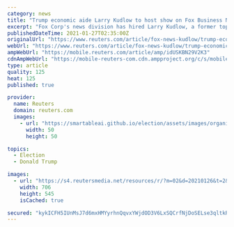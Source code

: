 ```yaml
---
category: news
title: "Trump economic aide Larry Kudlow to host show on Fox Business Network"
excerpt: "Fox Corp's news division has hired Larry Kudlow, a former top economic adviser to ex-President Donald Trump, as a contributor to Fox News and host of a new weekday show on the Fox Business Network, the company said on Tuesday."
publishedDateTime: 2021-01-27T02:35:00Z
originalUrl: "https://www.reuters.com/article/fox-news-kudlow/trump-economic-aide-larry-kudlow-to-host-show-on-fox-business-network-idUSL1N2K12PY"
webUrl: "https://www.reuters.com/article/fox-news-kudlow/trump-economic-aide-larry-kudlow-to-host-show-on-fox-business-network-idUSL1N2K12PY"
ampWebUrl: "https://mobile.reuters.com/article/amp/idUSKBN29V2K3"
cdnAmpWebUrl: "https://mobile-reuters-com.cdn.ampproject.org/c/s/mobile.reuters.com/article/amp/idUSKBN29V2K3"
type: article
quality: 125
heat: 125
published: true

provider:
  name: Reuters
  domain: reuters.com
  images:
    - url: "https://smartableai.github.io/election/assets/images/organizations/reuters.com-50x50.jpg"
      width: 50
      height: 50

topics:
  - Election
  - Donald Trump

images:
  - url: "https://s4.reutersmedia.net/resources/r/?m=02&d=20210126&t=2&i=1549158404&w=&fh=545px&fw=&ll=&pl=&sq=&r=LYNXMPEH0P1HY"
    width: 706
    height: 545
    isCached: true

secured: "kykICFH5IUnMsJ7d6mxHMYyrhnQqvxYWjdOD3V6LxSQCrfNjDoSELse3qltkROvbhaKxJ5SZ6ELOqCHsprCzxZopfz9K1cbxOfEJ4z59Nlt3Z4Y4gmBB+39hux5E3TORKxtNARMNjEqFu1LEjvX4Ebtm4Yf3M+k/zmCaKjFr8eAWIqU3PVV0O8qdRE1xTBFr5PCsuG8Kgg1941k2MNmTitTsjgo9pRA22hEqJBorc0im3/+Pai1Yf99pjtFp9nW0TIaHCAylbGjDz8ZbT8SfQjCwvkc4SRcFGjwcTxAFXl4Dzl0MesOI/wQB7j1RwYHlE61QT27s7yG8t/pqvK3l+4f7FhkDl0gsjfgGNDIu0HA=;cndGAP/TQrDhyyZdDlmqrw=="
---
```


